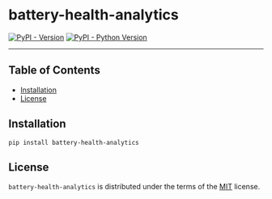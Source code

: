 # battery-health-analytics

[![PyPI - Version](https://img.shields.io/pypi/v/battery-health-analytics.svg)](https://pypi.org/project/battery-health-analytics)
[![PyPI - Python Version](https://img.shields.io/pypi/pyversions/battery-health-analytics.svg)](https://pypi.org/project/battery-health-analytics)

-----

## Table of Contents

- [Installation](#installation)
- [License](#license)

## Installation

```console
pip install battery-health-analytics
```

## License

`battery-health-analytics` is distributed under the terms of the [MIT](https://spdx.org/licenses/MIT.html) license.
